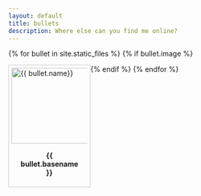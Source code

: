```yaml
---
layout: default
title: bullets
description: Where else can you find me online?
---
```


{% for bullet in site.static_files %}
{% if bullet.image %}

  <div>
  	<div style=" border: 1px solid #ccc; float: left;
  width: 30%;
  padding: 5px;">
  <a target="_blank" href="{{ bullet.path }}">
  <img src=" {{bullet.path}}" alt="{{ bullet.name}}" width="230" height="150">
  </a>
  <div style=" padding: 15px;
    text-align: center" ><b>{{ bullet.basename }}</b>
  </div>
    </div>
  </div>
{% endif %}
{% endfor %}
